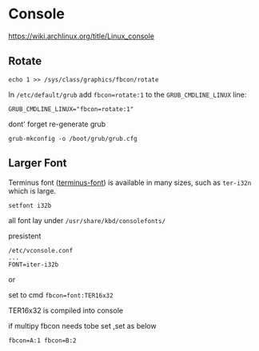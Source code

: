 # Console

https://wiki.archlinux.org/title/Linux_console

## Rotate 

```
echo 1 >> /sys/class/graphics/fbcon/rotate
```



In `/etc/default/grub` add `fbcon=rotate:1` to the `GRUB_CMDLINE_LINUX` line:

```
GRUB_CMDLINE_LINUX="fbcon=rotate:1"
```

dont' forget re-generate grub
```
grub-mkconfig -o /boot/grub/grub.cfg
```



## Larger Font



Terminus font ([terminus-font](https://archlinux.org/packages/?name=terminus-font)) is available in many sizes, such as `ter-i32n` which is large.



```
setfont i32b
```

all font lay under `/usr/share/kbd/consolefonts/`

presistent

```
/etc/vconsole.conf
...
FONT=iter-i32b
```

or

set to cmd `fbcon=font:TER16x32`

TER16x32 is compiled into console

if multipy fbcon needs tobe set ,set as below

```
fbcon=A:1 fbcon=B:2
```

